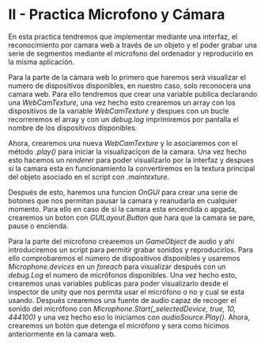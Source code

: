 # II - Practica Microfono y Cámara

En esta practica tendremos que implementar mediante una interfaz, el reconocimiento por camara web a través de un objeto y el poder grabar una serie de segmentos mediante el microfono del ordenador y reproducirlo en la misma aplicación.

Para la parte de la cámara web lo primero que haremos será visualizar el numero de dispositivos disponibles, en nuestro caso, solo reconocera una camara web. Para ello tendremos que crear una variable publica declarando una *WebCamTexture*, una vez hecho esto crearemos un array con los dispositivos de la variable *WebCamTexture* y despues con un bucle recorreremos el array y con un *debug.log* imprimiremos por pantalla el nombre de los dispositivos disponibles.  

Ahora, crearemos una nueva *WebCamTexture* y lo asociaremos con el método *.play()* para iniciar la visualizaciçon de la camara. Una vez hecho esto hacemos un *renderer* para poder visualizarlo por la interfaz y despues si la camara esta en funcionamiento la convertiremos en la textura principal del objeto asociado en el script con *.maintexture*.

Después de esto, haremos una funcion *OnGUI* para crear una serie de botones que nos permitan pausar la camara y reanudarla en cualquier momento. Para ello en caso de si la camara esta encendida o apgada, crearemos un boton con *GUILayout.Button* que hara que la camara se pare, pause o encienda.

Para la parte del microfono crearemos un *GameObject* de audio y ahí introduciremos un script para permitir grabar sonidos y reproducirlos. Para ello comprobaremos el número de dispositivos disponibles y usaremos *Microphone.devices* en un *foreach* para visualizar después con un *debug.Log* el numero de micrófonos disponibles. Una vez hecho esto, crearemos unas variables publicas para poder visualizarlo desde el inspector de unity que nos permita usar el micrófono o no y cual se esta usando. Después crearemos una fuente de audio capaz de recoger el sonido del micrófono con *Microphone.Start(_selectedDevice, true, 10, 444100)* y una vez hecho eso lo iniciamos con *audioSource.Play()*. Ahora, crearemos un botón que detenga el micrófono y sera como hicimos anteriormente en la camara web.
